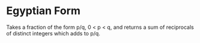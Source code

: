 # Egyptian Form

Takes a fraction of the form p/q, 0 < p < q, and returns a sum of reciprocals of distinct integers which adds to p/q.
